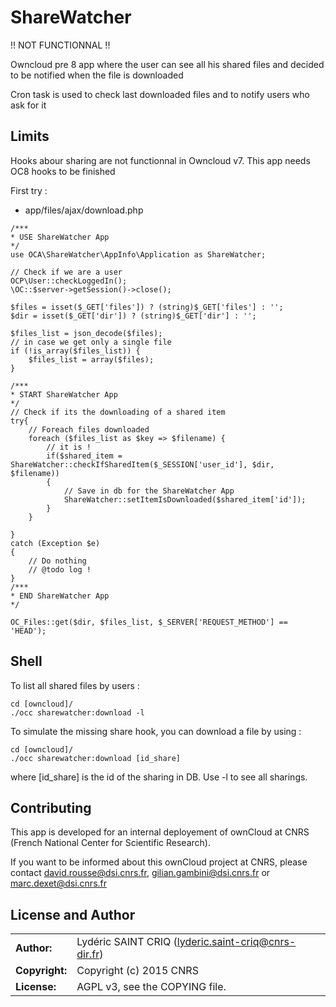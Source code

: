 # ShareWatcher

!! NOT FUNCTIONNAL !!

Owncloud pre 8 app where the user can see all his shared files and decided to be notified when the file is downloaded


Cron task is used to check last downloaded files and to notify users who ask for it

## Limits 

Hooks abour sharing are not functionnal in Owncloud v7. This app needs OC8 hooks to be finished

First try :

 - app/files/ajax/download.php 
```
/***
* USE ShareWatcher App
*/
use OCA\ShareWatcher\AppInfo\Application as ShareWatcher;

// Check if we are a user
OCP\User::checkLoggedIn();
\OC::$server->getSession()->close();

$files = isset($_GET['files']) ? (string)$_GET['files'] : '';
$dir = isset($_GET['dir']) ? (string)$_GET['dir'] : '';

$files_list = json_decode($files);
// in case we get only a single file
if (!is_array($files_list)) {
	$files_list = array($files);
}

/***
* START ShareWatcher App
*/
// Check if its the downloading of a shared item
try{
	// Foreach files downloaded
	foreach ($files_list as $key => $filename) {
		// it is !
		if($shared_item = ShareWatcher::checkIfSharedItem($_SESSION['user_id'], $dir, $filename))
		{
			// Save in db for the ShareWatcher App			
			ShareWatcher::setItemIsDownloaded($shared_item['id']);
		}
	}

}
catch (Exception $e)
{
	// Do nothing
	// @todo log !
}
/***
* END ShareWatcher App
*/

OC_Files::get($dir, $files_list, $_SERVER['REQUEST_METHOD'] == 'HEAD');
```

## Shell
To list all shared files by users :

```
cd [owncloud]/
./occ sharewatcher:download -l
```

To simulate the missing share hook, you can download a file by using : 
```
cd [owncloud]/
./occ sharewatcher:download [id_share]
```
where [id_share] is the id of the sharing in DB. Use -l to see all sharings.

## Contributing

This app is developed for an internal deployement of ownCloud at CNRS (French National Center for Scientific Research).

If you want to be informed about this ownCloud project at CNRS, please contact david.rousse@dsi.cnrs.fr, gilian.gambini@dsi.cnrs.fr or marc.dexet@dsi.cnrs.fr

## License and Author

|                      |                                          |
|:---------------------|:-----------------------------------------|
| **Author:**          | Lydéric SAINT CRIQ (lyderic.saint-criq@cnrs-dir.fr)
| **Copyright:**       | Copyright (c) 2015 CNRS
| **License:**         | AGPL v3, see the COPYING file.

